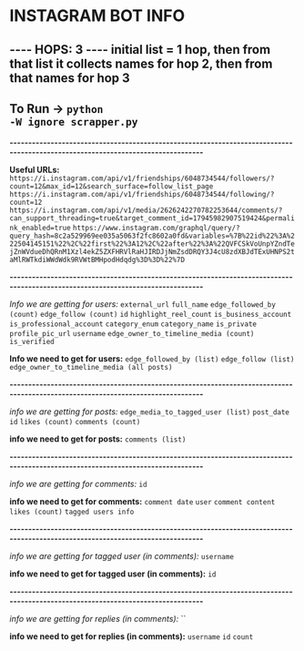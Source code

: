 # INSTAGRAM BOT INFO

## ---- HOPS: 3 ---- initial list = 1 hop, then from that list it collects names for hop 2, then from that names for hop 3

## To Run -> <code>python -W ignore scrapper.py</code>

**--------------------------------------------------------------------------------------------------------------------------------**

**Useful URLs:**
`https://i.instagram.com/api/v1/friendships/6048734544/followers/?count=12&max_id=12&search_surface=follow_list_page`
`https://i.instagram.com/api/v1/friendships/6048734544/following/?count=12`
`https://i.instagram.com/api/v1/media/2626242270782253644/comments/?can_support_threading=true&target_comment_id=17945982907519424&permalink_enabled=true`
`https://www.instagram.com/graphql/query/?query_hash=8c2a529969ee035a5063f2fc8602a0fd&variables=%7B%22id%22%3A%222504145151%22%2C%22first%22%3A12%2C%22after%22%3A%22QVFCSkVoUnpYZndTejZnWVdueDhQRnM1Xzl4ekZ5ZXFHRVlRaHJIRDJjNmZsdDRQY3J4cU8zdXBJdTExUHNPS2taMlRWTkdiWWdWdk9RVWtBMHpodHdqdg%3D%3D%22%7D`

**--------------------------------------------------------------------------------------------------------------------------------**

*Info we are getting for users:*
`external_url`
`full_name`
`edge_followed_by (count)`
`edge_follow (count)`
`id`
`highlight_reel_count`
`is_business_account`
`is_professional_account`
`category_enum`
`category_name`
`is_private`
`profile_pic_url`
`username`
`edge_owner_to_timeline_media (count)`
`is_verified`

**Info we need to get for users:**
`edge_followed_by (list)`
`edge_follow (list)`
`edge_owner_to_timeline_media (all posts)`

**--------------------------------------------------------------------------------------------------------------------------------**

*info we are getting for posts:*
`edge_media_to_tagged_user (list)`
`post_date`
`id`
`likes (count)`
`comments (count)`

**info we need to get for posts:**
`comments (list)`

**--------------------------------------------------------------------------------------------------------------------------------**

*info we are getting for comments:*
`id`

**info we need to get for comments:**
`comment date`
`user`
`comment content`
`likes (count)`
`tagged users info`

**--------------------------------------------------------------------------------------------------------------------------------**

*info we are getting for tagged user (in comments):*
`username`

**info we need to get for tagged user (in comments):**
`id`

**--------------------------------------------------------------------------------------------------------------------------------**

*info we are getting for replies (in comments):*
``

**info we need to get for replies (in comments):**
`username`
`id`
`count`
